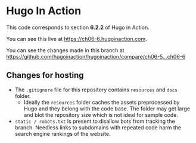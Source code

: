 Hugo In Action
===============

This code corresponds to section **6.2.2** of Hugo in Action.

You can see this live at https://ch06-6.hugoinaction.com.

You can see the changes made in this branch at https://github.com/hugoinaction/hugoinaction/compare/ch06-5...ch06-6

Changes for hosting
--------------------

* The `.gitignore` file for this repository contains `resources` and `docs` folder.
  * Ideally the `resources` folder caches the assets preprocessed by Hugo and they belong with the code base. The folder may get large and blot the repository size which is not ideal for sample code.
* `static / robots.txt` is present to disallow bots from tracking the branch. Needless links to subdomains with repeated code harm the search engine rankings of the website.

